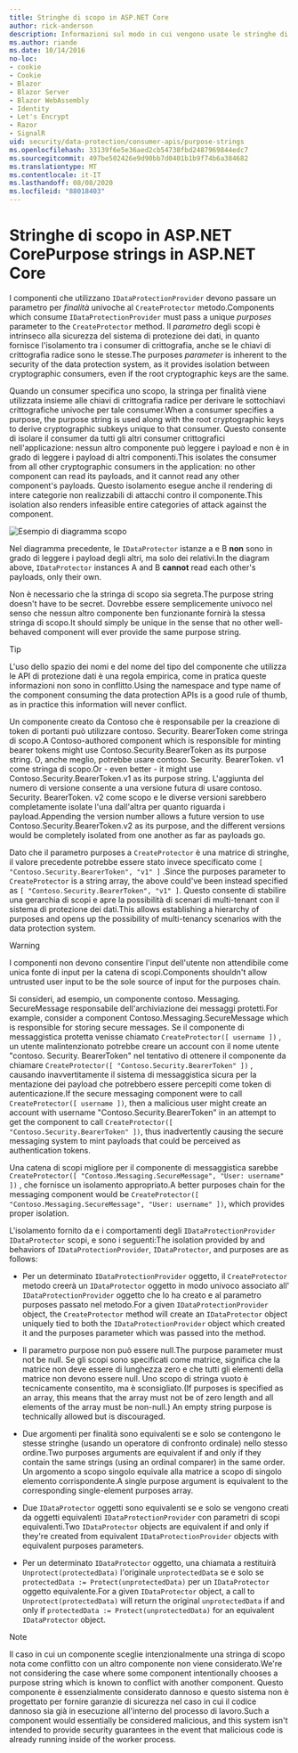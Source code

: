 ```yaml
---
title: Stringhe di scopo in ASP.NET Core
author: rick-anderson
description: Informazioni sul modo in cui vengono usate le stringhe di scopo in ASP.NET Core le API di protezione dei dati.
ms.author: riande
ms.date: 10/14/2016
no-loc:
- cookie
- Cookie
- Blazor
- Blazor Server
- Blazor WebAssembly
- Identity
- Let's Encrypt
- Razor
- SignalR
uid: security/data-protection/consumer-apis/purpose-strings
ms.openlocfilehash: 33139f6e5e36aed2cb54738fbd2487969844edc7
ms.sourcegitcommit: 497be502426e9d90bb7d0401b1b9f74b6a384682
ms.translationtype: MT
ms.contentlocale: it-IT
ms.lasthandoff: 08/08/2020
ms.locfileid: "88018403"
---
```

# <a name="purpose-strings-in-aspnet-core"></a><span data-ttu-id="cde38-103">Stringhe di scopo in ASP.NET Core</span><span class="sxs-lookup"><span data-stu-id="cde38-103">Purpose strings in ASP.NET Core</span></span>

<a name="data-protection-consumer-apis-purposes"></a>

<span data-ttu-id="cde38-104">I componenti che utilizzano `IDataProtectionProvider` devono passare un parametro per *finalità* univoche al `CreateProtector` metodo.</span><span class="sxs-lookup"><span data-stu-id="cde38-104">Components which consume `IDataProtectionProvider` must pass a unique *purposes* parameter to the `CreateProtector` method.</span></span> <span data-ttu-id="cde38-105">Il *parametro* degli scopi è intrinseco alla sicurezza del sistema di protezione dei dati, in quanto fornisce l'isolamento tra i consumer di crittografia, anche se le chiavi di crittografia radice sono le stesse.</span><span class="sxs-lookup"><span data-stu-id="cde38-105">The purposes *parameter* is inherent to the security of the data protection system, as it provides isolation between cryptographic consumers, even if the root cryptographic keys are the same.</span></span>

<span data-ttu-id="cde38-106">Quando un consumer specifica uno scopo, la stringa per finalità viene utilizzata insieme alle chiavi di crittografia radice per derivare le sottochiavi crittografiche univoche per tale consumer.</span><span class="sxs-lookup"><span data-stu-id="cde38-106">When a consumer specifies a purpose, the purpose string is used along with the root cryptographic keys to derive cryptographic subkeys unique to that consumer.</span></span> <span data-ttu-id="cde38-107">Questo consente di isolare il consumer da tutti gli altri consumer crittografici nell'applicazione: nessun altro componente può leggere i payload e non è in grado di leggere i payload di altri componenti.</span><span class="sxs-lookup"><span data-stu-id="cde38-107">This isolates the consumer from all other cryptographic consumers in the application: no other component can read its payloads, and it cannot read any other component's payloads.</span></span> <span data-ttu-id="cde38-108">Questo isolamento esegue anche il rendering di intere categorie non realizzabili di attacchi contro il componente.</span><span class="sxs-lookup"><span data-stu-id="cde38-108">This isolation also renders infeasible entire categories of attack against the component.</span></span>

![Esempio di diagramma scopo](purpose-strings/_static/purposes.png)

<span data-ttu-id="cde38-110">Nel diagramma precedente, le `IDataProtector` istanze a e B **non** sono in grado di leggere i payload degli altri, ma solo dei relativi.</span><span class="sxs-lookup"><span data-stu-id="cde38-110">In the diagram above, `IDataProtector` instances A and B **cannot** read each other's payloads, only their own.</span></span>

<span data-ttu-id="cde38-111">Non è necessario che la stringa di scopo sia segreta.</span><span class="sxs-lookup"><span data-stu-id="cde38-111">The purpose string doesn't have to be secret.</span></span> <span data-ttu-id="cde38-112">Dovrebbe essere semplicemente univoco nel senso che nessun altro componente ben funzionante fornirà la stessa stringa di scopo.</span><span class="sxs-lookup"><span data-stu-id="cde38-112">It should simply be unique in the sense that no other well-behaved component will ever provide the same purpose string.</span></span>

>[!TIP]
> <span data-ttu-id="cde38-113">L'uso dello spazio dei nomi e del nome del tipo del componente che utilizza le API di protezione dati è una regola empirica, come in pratica queste informazioni non sono in conflitto.</span><span class="sxs-lookup"><span data-stu-id="cde38-113">Using the namespace and type name of the component consuming the data protection APIs is a good rule of thumb, as in practice this information will never conflict.</span></span>
>
><span data-ttu-id="cde38-114">Un componente creato da Contoso che è responsabile per la creazione di token di portanti può utilizzare contoso. Security. BearerToken come stringa di scopo.</span><span class="sxs-lookup"><span data-stu-id="cde38-114">A Contoso-authored component which is responsible for minting bearer tokens might use Contoso.Security.BearerToken as its purpose string.</span></span> <span data-ttu-id="cde38-115">O, anche meglio, potrebbe usare contoso. Security. BearerToken. v1 come stringa di scopo.</span><span class="sxs-lookup"><span data-stu-id="cde38-115">Or - even better - it might use Contoso.Security.BearerToken.v1 as its purpose string.</span></span> <span data-ttu-id="cde38-116">L'aggiunta del numero di versione consente a una versione futura di usare contoso. Security. BearerToken. v2 come scopo e le diverse versioni sarebbero completamente isolate l'una dall'altra per quanto riguarda i payload.</span><span class="sxs-lookup"><span data-stu-id="cde38-116">Appending the version number allows a future version to use Contoso.Security.BearerToken.v2 as its purpose, and the different versions would be completely isolated from one another as far as payloads go.</span></span>

<span data-ttu-id="cde38-117">Dato che il parametro purposes a `CreateProtector` è una matrice di stringhe, il valore precedente potrebbe essere stato invece specificato come `[ "Contoso.Security.BearerToken", "v1" ]` .</span><span class="sxs-lookup"><span data-stu-id="cde38-117">Since the purposes parameter to `CreateProtector` is a string array, the above could've been instead specified as `[ "Contoso.Security.BearerToken", "v1" ]`.</span></span> <span data-ttu-id="cde38-118">Questo consente di stabilire una gerarchia di scopi e apre la possibilità di scenari di multi-tenant con il sistema di protezione dei dati.</span><span class="sxs-lookup"><span data-stu-id="cde38-118">This allows establishing a hierarchy of purposes and opens up the possibility of multi-tenancy scenarios with the data protection system.</span></span>

<a name="data-protection-contoso-purpose"></a>

>[!WARNING]
> <span data-ttu-id="cde38-119">I componenti non devono consentire l'input dell'utente non attendibile come unica fonte di input per la catena di scopi.</span><span class="sxs-lookup"><span data-stu-id="cde38-119">Components shouldn't allow untrusted user input to be the sole source of input for the purposes chain.</span></span>
>
><span data-ttu-id="cde38-120">Si consideri, ad esempio, un componente contoso. Messaging. SecureMessage responsabile dell'archiviazione dei messaggi protetti.</span><span class="sxs-lookup"><span data-stu-id="cde38-120">For example, consider a component Contoso.Messaging.SecureMessage which is responsible for storing secure messages.</span></span> <span data-ttu-id="cde38-121">Se il componente di messaggistica protetta venisse chiamato `CreateProtector([ username ])` , un utente malintenzionato potrebbe creare un account con il nome utente "contoso. Security. BearerToken" nel tentativo di ottenere il componente da chiamare `CreateProtector([ "Contoso.Security.BearerToken" ])` , causando inavvertitamente il sistema di messaggistica sicura per la mentazione dei payload che potrebbero essere percepiti come token di autenticazione.</span><span class="sxs-lookup"><span data-stu-id="cde38-121">If the secure messaging component were to call `CreateProtector([ username ])`, then a malicious user might create an account with username "Contoso.Security.BearerToken" in an attempt to get the component to call `CreateProtector([ "Contoso.Security.BearerToken" ])`, thus inadvertently causing the secure messaging system to mint payloads that could be perceived as authentication tokens.</span></span>
>
><span data-ttu-id="cde38-122">Una catena di scopi migliore per il componente di messaggistica sarebbe `CreateProtector([ "Contoso.Messaging.SecureMessage", "User: username" ])` , che fornisce un isolamento appropriato.</span><span class="sxs-lookup"><span data-stu-id="cde38-122">A better purposes chain for the messaging component would be `CreateProtector([ "Contoso.Messaging.SecureMessage", "User: username" ])`, which provides proper isolation.</span></span>

<span data-ttu-id="cde38-123">L'isolamento fornito da e i comportamenti degli `IDataProtectionProvider` `IDataProtector` scopi, e sono i seguenti:</span><span class="sxs-lookup"><span data-stu-id="cde38-123">The isolation provided by and behaviors of `IDataProtectionProvider`, `IDataProtector`, and purposes are as follows:</span></span>

* <span data-ttu-id="cde38-124">Per un determinato `IDataProtectionProvider` oggetto, il `CreateProtector` metodo creerà un `IDataProtector` oggetto in modo univoco associato all' `IDataProtectionProvider` oggetto che lo ha creato e al parametro purposes passato nel metodo.</span><span class="sxs-lookup"><span data-stu-id="cde38-124">For a given `IDataProtectionProvider` object, the `CreateProtector` method will create an `IDataProtector` object uniquely tied to both the `IDataProtectionProvider` object which created it and the purposes parameter which was passed into the method.</span></span>

* <span data-ttu-id="cde38-125">Il parametro purpose non può essere null.</span><span class="sxs-lookup"><span data-stu-id="cde38-125">The purpose parameter must not be null.</span></span> <span data-ttu-id="cde38-126">Se gli scopi sono specificati come matrice, significa che la matrice non deve essere di lunghezza zero e che tutti gli elementi della matrice non devono essere null. Uno scopo di stringa vuoto è tecnicamente consentito, ma è sconsigliato.</span><span class="sxs-lookup"><span data-stu-id="cde38-126">(If purposes is specified as an array, this means that the array must not be of zero length and all elements of the array must be non-null.) An empty string purpose is technically allowed but is discouraged.</span></span>

* <span data-ttu-id="cde38-127">Due argomenti per finalità sono equivalenti se e solo se contengono le stesse stringhe (usando un operatore di confronto ordinale) nello stesso ordine.</span><span class="sxs-lookup"><span data-stu-id="cde38-127">Two purposes arguments are equivalent if and only if they contain the same strings (using an ordinal comparer) in the same order.</span></span> <span data-ttu-id="cde38-128">Un argomento a scopo singolo equivale alla matrice a scopo di singolo elemento corrispondente.</span><span class="sxs-lookup"><span data-stu-id="cde38-128">A single purpose argument is equivalent to the corresponding single-element purposes array.</span></span>

* <span data-ttu-id="cde38-129">Due `IDataProtector` oggetti sono equivalenti se e solo se vengono creati da oggetti equivalenti `IDataProtectionProvider` con parametri di scopi equivalenti.</span><span class="sxs-lookup"><span data-stu-id="cde38-129">Two `IDataProtector` objects are equivalent if and only if they're created from equivalent `IDataProtectionProvider` objects with equivalent purposes parameters.</span></span>

* <span data-ttu-id="cde38-130">Per un determinato `IDataProtector` oggetto, una chiamata a restituirà `Unprotect(protectedData)` l'originale `unprotectedData` se e solo se `protectedData := Protect(unprotectedData)` per un `IDataProtector` oggetto equivalente.</span><span class="sxs-lookup"><span data-stu-id="cde38-130">For a given `IDataProtector` object, a call to `Unprotect(protectedData)` will return the original `unprotectedData` if and only if `protectedData := Protect(unprotectedData)` for an equivalent `IDataProtector` object.</span></span>

> [!NOTE]
> <span data-ttu-id="cde38-131">Il caso in cui un componente sceglie intenzionalmente una stringa di scopo nota come conflitto con un altro componente non viene considerato.</span><span class="sxs-lookup"><span data-stu-id="cde38-131">We're not considering the case where some component intentionally chooses a purpose string which is known to conflict with another component.</span></span> <span data-ttu-id="cde38-132">Questo componente è essenzialmente considerato dannoso e questo sistema non è progettato per fornire garanzie di sicurezza nel caso in cui il codice dannoso sia già in esecuzione all'interno del processo di lavoro.</span><span class="sxs-lookup"><span data-stu-id="cde38-132">Such a component would essentially be considered malicious, and this system isn't intended to provide security guarantees in the event that malicious code is already running inside of the worker process.</span></span>

